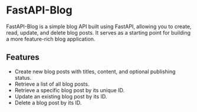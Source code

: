 # FastAPI-Blog

FastAPI-Blog is a simple blog API built using FastAPI, allowing you to create, read, update, and delete blog posts. It serves as a starting point for building a more feature-rich blog application.

## Features

- Create new blog posts with titles, content, and optional publishing status.
- Retrieve a list of all blog posts.
- Retrieve a specific blog post by its unique ID.
- Update an existing blog post by its ID.
- Delete a blog post by its ID.
